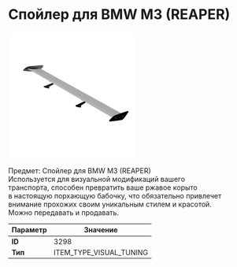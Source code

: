 # Спойлер для BMW M3 (REAPER)

![Item Image](../img/3298.webp?raw=true)

Предмет: Спойлер для BMW M3 (REAPER)<br>Используется для визуальной модификаций вашего<br>транспорта, способен превратить ваше ржавое корыто<br>в настоящую порхающую бабочку, что обязательно привлечет<br>внимание прохожих своим уникальным стилем и красотой.<br>Можно передавать и продавать.


| Параметр | Значение |
|----------|----------|
| **ID** | 3298 |
| **Тип** | ITEM_TYPE_VISUAL_TUNING |

